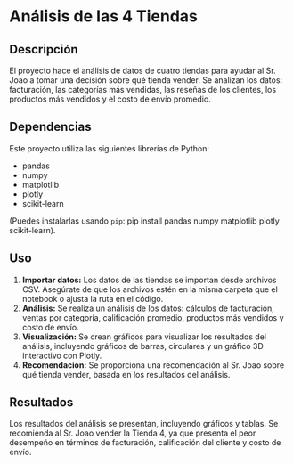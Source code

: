 # Análisis de las 4 Tiendas

## Descripción

El proyecto hace el análisis de datos de cuatro tiendas para ayudar al Sr. Joao a tomar una decisión sobre qué tienda vender. 
Se analizan los datos:
facturación, las categorías más vendidas, las reseñas de los clientes, los productos más vendidos y el costo de envío promedio.

## Dependencias

Este proyecto utiliza las siguientes librerías de Python:

* pandas
* numpy
* matplotlib
* plotly
* scikit-learn

(Puedes instalarlas usando `pip`:
pip install pandas numpy matplotlib plotly scikit-learn).

## Uso

1. **Importar datos:** Los datos de las tiendas se importan desde archivos CSV. Asegúrate de que los archivos estén en la misma carpeta que el notebook o ajusta la ruta en el código.
2. **Análisis:** Se realiza un análisis de los datos: cálculos de facturación, ventas por categoría, calificación promedio, productos más vendidos y costo de envío.
3. **Visualización:** Se crean gráficos para visualizar los resultados del análisis, incluyendo gráficos de barras, circulares y un gráfico 3D interactivo con Plotly.
4. **Recomendación:** Se proporciona una recomendación al Sr. Joao sobre qué tienda vender, basada en los resultados del análisis.

## Resultados

Los resultados del análisis se presentan, incluyendo gráficos y tablas. Se recomienda al Sr. Joao vender la Tienda 4, ya que presenta el peor desempeño en términos de facturación, calificación del cliente y costo de envío.
